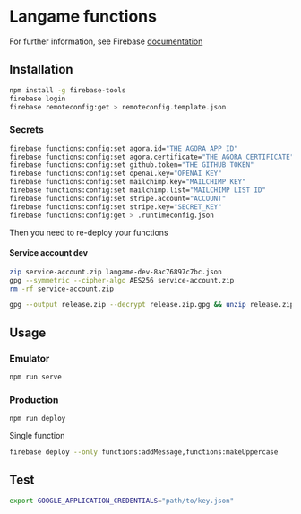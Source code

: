 # Langame functions

For further information, see Firebase [documentation](https://firebase.google.com/docs/functions)

## Installation

```bash
npm install -g firebase-tools
firebase login
firebase remoteconfig:get > remoteconfig.template.json
```

### Secrets

```bash
firebase functions:config:set agora.id="THE AGORA APP ID"
firebase functions:config:set agora.certificate="THE AGORA CERTIFICATE"
firebase functions:config:set github.token="THE GITHUB TOKEN"
firebase functions:config:set openai.key="OPENAI KEY"
firebase functions:config:set mailchimp.key="MAILCHIMP KEY"
firebase functions:config:set mailchimp.list="MAILCHIMP LIST ID"
firebase functions:config:set stripe.account="ACCOUNT"
firebase functions:config:set stripe.key="SECRET_KEY"
firebase functions:config:get > .runtimeconfig.json
```

Then you need to re-deploy your functions

#### Service account dev


```bash
zip service-account.zip langame-dev-8ac76897c7bc.json
gpg --symmetric --cipher-algo AES256 service-account.zip
rm -rf service-account.zip
```


```bash
gpg --output release.zip --decrypt release.zip.gpg && unzip release.zip && rm -rf release.zip
```



## Usage

### Emulator

```bash
npm run serve
```

### Production

```bash
npm run deploy
```

Single function
````bash
firebase deploy --only functions:addMessage,functions:makeUppercase
````

## Test

```bash
export GOOGLE_APPLICATION_CREDENTIALS="path/to/key.json"
```
